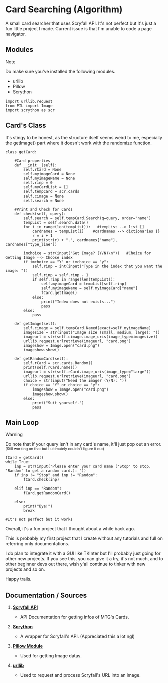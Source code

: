 # Card Searching (Algorithm)
A small card searcher that uses Scryfall API. It's not perfect but it's just a fun little project I made. 
Current issue is that I'm unable to code a page navigator.

## Modules

> [!NOTE]
> Do make sure you've installed the following modules.
- urllib
- Pillow
- Scrython
  
```
import urllib.request
from PIL import Image
import scrython as scr

```

## Card's Class
It's stingy to be honest, as the structure itself seems weird to me, especially the getImage() part where it doesn't work with the randomize function.
```
class getCard:

    #Card properties
    def __init__(self):
        self.rCard = None
        self.myimageCard = None
        self.myimageName = None
        self.rinp = 0
        self.myCardList = []
        self.tempCard = scr.cards
        self.cimage = None
        self.search = None

    #Print and Check for Cards
    def check(self, query):
        self.search = self.tempCard.Search(q=query, order="name")
        tempList = self.search.data()
        for i in range(len(tempList)):   #tempList --> list []
            cardnames = tempList[i]    #cardnames --> dictionaries {}
            r = i + 1
            print(str(r) + ".", cardnames["name"], cardnames["type_line"])

        imchoice = str(input("Get Image? (Y/N)\n"))   #Choice for Getting Image --> Choose index
        if imchoice == "Y" or imchoice == "y":
            self.rinp = int(input("Type in the index that you want the image: "))
            self.rinp = self.rinp - 1
            if self.rinp in range(len(tempList)):
                self.myimageCard = tempList[self.rinp]
                self.myimageName = self.myimageCard["name"]
                fCard.getImage()
            else:
                print("Index does not exists...")
                pass
        else:
            pass

    def getImage(self):
        self.cimage = self.tempCard.Named(exact=self.myimageName)
        imagesize = str(input("Image size (small, medium, large): "))
        imageurl = str(self.cimage.image_uris(image_type=imagesize))
        urllib.request.urlretrieve(imageurl, "card.png")
        imageshow = Image.open("card.png")
        imageshow.show()

    def getRandomCard(self):
        self.rCard = scr.cards.Random()
        print(self.rCard.name())
        imageurl = str(self.rCard.image_uris(image_type="large"))
        urllib.request.urlretrieve(imageurl, "card.png")
        choice = str(input("Need the image? (Y/N): "))
        if choice == "Y" or choice == "y":
            imageshow = Image.open("card.png")
            imageshow.show()
        else:
            print("Suit yourself.")
            pass      
```

## Main Loop
>[!WARNING]
> Do note that if your query isn't in any card's name, it'll just pop out an error. <sub>(Still working on that but I ultimately couldn't figure it out)</sub>
```
fCard = getCard()
while True:
    inp = str(input("Please enter your card name ('Stop' to stop, 'Random' to get a random card.): "))
    if inp != "Stop" and inp != "Random":
        fCard.check(inp)

    elif inp == "Random":
        fCard.getRandomCard()

    else:
        print("Bye!")
        break

#It's not perfect but it works

```
Overall, it's a fun project that I thought about a while back ago. 

This is probably my first project that I create without any tutorials and full on referring only documentations. 

I do plan to integrate it with a GUI like TKInter but I'll probably just going for other new projects. If you see this, you can give it a try, it's not much, and to other beginner devs out there, wish y'all continue to tinker with new projects and so on.

Happy trails.

## Documentation / Sources
1. **[Scryfall API](https://scryfall.com/docs/api)**

    - API Documentation for getting infos of MTG's Cards.
  
2. **[Scrython](https://github.com/NandaScott/Scrython)** 

    - A wrapper for Scryfall's API. (Appreciated this a lot ngl)

3. **[Pillow Module](https://pillow.readthedocs.io/en/stable/)**

   - Used for getting Image datas.
  
4. **[urllib](https://github.com/python/cpython/tree/3.12/Lib/urllib/)**

   - Used to request and process Scryfall's URL into an image.
